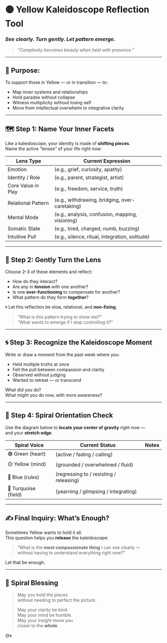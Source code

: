 # 🟡 Yellow Kaleidoscope Reflection Tool  
### *See clearly. Turn gently. Let pattern emerge.*

> _“Complexity becomes beauty when held with presence.”_

---

## 🧠 Purpose:
To support those in Yellow — or in transition — to:
- Map inner systems and relationships  
- Hold paradox without collapse  
- Witness multiplicity without losing self  
- Move from intellectual overwhelm to integrative clarity

---

## 🗺️ Step 1: Name Your Inner Facets

Like a kaleidoscope, your identity is made of **shifting pieces**.  
Name the active “lenses” of your life right now:

| Lens Type            | Current Expression                                  |
|----------------------|------------------------------------------------------|
| Emotion              | (e.g., grief, curiosity, apathy)                     |
| Identity / Role      | (e.g., parent, strategist, artist)                   |
| Core Value in Play   | (e.g., freedom, service, truth)                      |
| Relational Pattern   | (e.g., withdrawing, bridging, over-caretaking)       |
| Mental Mode          | (e.g., analysis, confusion, mapping, visioning)      |
| Somatic State        | (e.g., tired, charged, numb, buzzing)                |
| Intuitive Pull       | (e.g., silence, ritual, integration, solitude)       |

---

## 🔄 Step 2: Gently Turn the Lens

Choose 2–3 of these elements and reflect:

- How do they interact?  
- Are any in **tension** with one another?  
- Is one **over-functioning** to compensate for another?  
- What pattern do they form **together**?

🌀 Let this reflection be slow, relational, and **non-fixing**.

> “What is this pattern trying to show me?”  
> “What wants to emerge if I stop controlling it?”

---

## 🌀 Step 3: Recognize the Kaleidoscope Moment

Write or draw a moment from the past week where you:

- Held multiple truths at once  
- Felt the pull between compassion and clarity  
- Observed without judging  
- Wanted to retreat — or transcend

What did you do?  
What might you do now, with more awareness?

---

## 🌟 Step 4: Spiral Orientation Check

Use the diagram below to **locate your center of gravity** right now —  
and your **stretch edge**.

| Spiral Voice        | Current Status       | Notes |
|---------------------|----------------------|-------|
| 🟢 Green (heart)     | (active / fading / calling) |       |
| 🟡 Yellow (mind)     | (grounded / overwhelmed / fluid) |       |
| 🔵 Blue (rules)      | (regressing to / resisting / releasing) |       |
| 🔷 Turquoise (field) | (yearning / glimpsing / integrating) |       |

---

## ✍️ Final Inquiry: What’s Enough?

Sometimes Yellow wants to hold it all.  
This question helps you **release** the kaleidoscope:

> “What is the **most compassionate thing** I can see clearly —  
> without having to understand everything right now?”

Let that be enough.

---

## 🧘 Spiral Blessing

> May you hold the pieces  
> without needing to perfect the picture.  
>  
> May your clarity be kind.  
> May your mind be humble.  
> May your insight move you  
> closer to the **whole**.

🟡🌀

